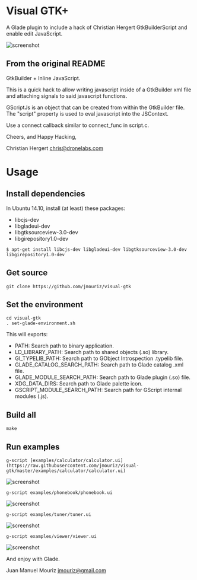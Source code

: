 # Visual GTK+
A Glade plugin to include a hack of Christian Hergert GtkBuilderScript and enable edit JavaScript.

![screenshot](https://dl.dropboxusercontent.com/u/36581494/captura-13.png "Screenshot")

## From the original README

GtkBuilder + Inline JavaScript.

This is a quick hack to allow writing javascript inside of a GtkBuilder xml
file and attaching signals to said javascript functions.

GScriptJs is an object that can be created from within the GtkBuilder file.
The "script" property is used to eval javascript into the JSContext.

Use a connect callback similar to connect_func in script.c.

Cheers, and Happy Hacking,

Christian Hergert <chris@dronelabs.com>

# Usage

## Install dependencies

In Ubuntu 14.10, install (at least) these packages:

* libcjs-dev
* libgladeui-dev
* libgtksourceview-3.0-dev
* libgirepository1.0-dev

```shell
$ apt-get install libcjs-dev libgladeui-dev libgtksourceview-3.0-dev libgirepository1.0-dev
```

## Get source

```shell
git clone https://github.com/jmouriz/visual-gtk
```

## Set the environment

```shell
cd visual-gtk
. set-glade-environment.sh
```

This will exports:

* PATH: Search path to binary application.
* LD_LIBRARY_PATH: Search path to shared objects (.so) library.
* GI_TYPELIB_PATH: Search path to GObject Introspection .typelib file.
* GLADE_CATALOG_SEARCH_PATH: Search path to Glade catalog .xml file.
* GLADE_MODULE_SEARCH_PATH: Search path to Glade plugin (.so) file.
* XDG_DATA_DIRS: Search path to Glade palette icon.
* GSCRIPT_MODULE_SEARCH_PATH: Search path for GScript internal modules (.js).

## Build all

```shell
make
```

## Run examples

```shell
g-script [examples/calculator/calculator.ui](https://raw.githubusercontent.com/jmouriz/visual-gtk/master/examples/calculator/calculator.ui)
```

![screenshot](https://dl.dropboxusercontent.com/u/36581494/calculator.png "Screenshot")

```shell
g-script examples/phonebook/phonebook.ui
```

![screenshot](https://dl.dropboxusercontent.com/u/36581494/phonebook.png "Screenshot")

```shell
g-script examples/tuner/tuner.ui
```

![screenshot](https://dl.dropboxusercontent.com/u/36581494/tuner.png "Screenshot")

```shell
g-script examples/viewer/viewer.ui
```

![screenshot](https://dl.dropboxusercontent.com/u/36581494/viewer.png "Screenshot")

And enjoy with Glade.

Juan Manuel Mouriz <jmouriz@gmail.com>
